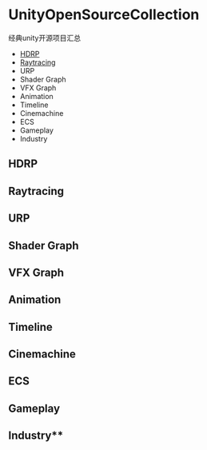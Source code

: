 # UnityOpenSourceCollection
经典unity开源项目汇总
- [HDRP](#hdrp)
- [Raytracing](#raytracing)
- URP
- Shader Graph
- VFX Graph
- Animation
- Timeline
- Cinemachine
- ECS
- Gameplay
- Industry

## HDRP
## Raytracing
## URP
## Shader Graph
## VFX Graph
## Animation
## Timeline
## Cinemachine
## ECS
## Gameplay
## Industry**
